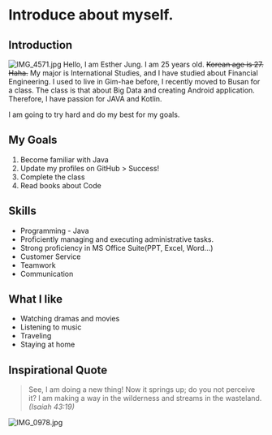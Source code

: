 Introduce about myself.
=======================

Introduction
------------
![IMG_4571.jpg](..%2F..%2F..%2FDownloads%2FIMG_4571.jpg)
Hello, I am Esther Jung. 
I am 25 years old. ~~Korean age is 27. Haha.~~
My major is International Studies, and I have studied about Financial Engineering.
I used to live in Gim-hae before, I recently moved to Busan for a class.
The class is that about Big Data and creating Android application.
Therefore, I have passion for JAVA and Kotlin.

I am going to try hard and do my best for my goals.

My Goals
--------
1. Become familiar with Java
2. Update my profiles on GitHub > Success!
3. Complete the class
4. Read books about Code

Skills
------
- Programming - Java
- Proficiently managing and executing administrative tasks.
- Strong proficiency in MS Office Suite(PPT, Excel, Word…)
- Customer Service
- Teamwork
- Communication

What I like
-----------
- Watching dramas and movies
- Listening to music
- Traveling
- Staying at home

Inspirational Quote
-------------------
> See, I am doing a new thing! Now it springs up; do you not perceive it? I am making a way in the wilderness and streams in the wasteland. <!-- -->
> _(Isaiah 43:19)_

![IMG_0978.jpg](..%2F..%2F..%2FDownloads%2FIMG_0978.jpg)






